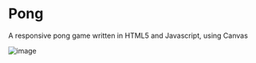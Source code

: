 # Pong

A responsive pong game written in HTML5 and Javascript, using Canvas

![image](https://user-images.githubusercontent.com/91064070/209437895-fc7e02bd-fd43-485f-b195-b3b6e74fb5e5.png)
